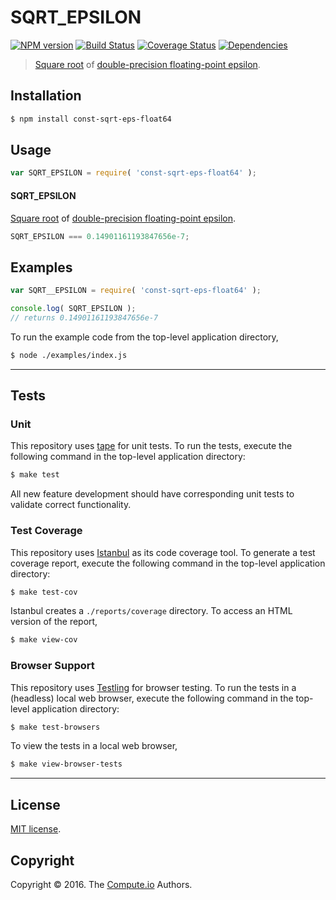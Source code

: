 SQRT_EPSILON
===
[![NPM version][npm-image]][npm-url] [![Build Status][build-image]][build-url] [![Coverage Status][coverage-image]][coverage-url] [![Dependencies][dependencies-image]][dependencies-url]

> [Square root][math-sqrt] of [double-precision floating-point epsilon][eps-float64].


## Installation

``` bash
$ npm install const-sqrt-eps-float64
```


## Usage

``` javascript
var SQRT_EPSILON = require( 'const-sqrt-eps-float64' );
```

#### SQRT_EPSILON

[Square root][math-sqrt] of [double-precision floating-point epsilon][eps-float64].

``` javascript
SQRT_EPSILON === 0.14901161193847656e-7;
```


## Examples

``` javascript
var SQRT__EPSILON = require( 'const-sqrt-eps-float64' );

console.log( SQRT_EPSILON );
// returns 0.14901161193847656e-7
```

To run the example code from the top-level application directory,

``` bash
$ node ./examples/index.js
```


---
## Tests

### Unit

This repository uses [tape][tape] for unit tests. To run the tests, execute the following command in the top-level application directory:

``` bash
$ make test
```

All new feature development should have corresponding unit tests to validate correct functionality.


### Test Coverage

This repository uses [Istanbul][istanbul] as its code coverage tool. To generate a test coverage report, execute the following command in the top-level application directory:

``` bash
$ make test-cov
```

Istanbul creates a `./reports/coverage` directory. To access an HTML version of the report,

``` bash
$ make view-cov
```


### Browser Support

This repository uses [Testling][testling] for browser testing. To run the tests in a (headless) local web browser, execute the following command in the top-level application directory:

``` bash
$ make test-browsers
```

To view the tests in a local web browser,

``` bash
$ make view-browser-tests
```

<!-- [![browser support][browsers-image]][browsers-url] -->


---
## License

[MIT license](http://opensource.org/licenses/MIT).


## Copyright

Copyright &copy; 2016. The [Compute.io][compute-io] Authors.


[npm-image]: http://img.shields.io/npm/v/const-sqrt-eps-float64.svg
[npm-url]: https://npmjs.org/package/const-sqrt-eps-float64

[build-image]: http://img.shields.io/travis/const-io/sqrt-eps-float64/master.svg
[build-url]: https://travis-ci.org/const-io/sqrt-eps-float64

[coverage-image]: https://img.shields.io/codecov/c/github/const-io/sqrt-eps-float64/master.svg
[coverage-url]: https://codecov.io/github/const-io/sqrt-eps-float64?branch=master

[dependencies-image]: http://img.shields.io/david/const-io/sqrt-eps-float64.svg
[dependencies-url]: https://david-dm.org/const-io/sqrt-eps-float64

[dev-dependencies-image]: http://img.shields.io/david/dev/const-io/sqrt-eps-float64.svg
[dev-dependencies-url]: https://david-dm.org/dev/const-io/sqrt-eps-float64

[github-issues-image]: http://img.shields.io/github/issues/const-io/sqrt-eps-float64.svg
[github-issues-url]: https://github.com/const-io/sqrt-eps-float64/issues

[tape]: https://github.com/substack/tape
[istanbul]: https://github.com/gotwarlost/istanbul
[testling]: https://ci.testling.com

[compute-io]: https://github.com/compute-io
[math-sqrt]: https://github.com/math-io/sqrt
[eps-float64]: https://github.com/const-io/eps-float64
